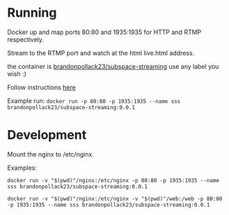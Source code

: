 # Running
Docker up and map ports 80:80 and 1935:1935 for HTTP and RTMP respectively.

Stream to the RTMP port and watch at the html live.html address.

the container is [brandonpollack23/subspace-streaming](https://hub.docker.com/repository/docker/brandonpollack23/subspace-streaming)
use any label you wish :)

Follow instructions [here](https://hub.docker.com/r/tiangolo/nginx-rtmp)

Example run:
`docker run -p 80:80 -p 1935:1935 --name sss brandonpollack23/subspace-streaming:0.0.1`

# Development
Mount the nginx to /etc/nginx.

Examples:


`docker run -v "$(pwd)"/nginx:/etc/nginx -p 80:80 -p 1935:1935 --name sss brandonpollack23/subspace-streaming:0.0.1`

`docker run -v "$(pwd)"/nginx:/etc/nginx -v "$(pwd)"/web:/web -p 80:80 -p 1935:1935 --name sss brandonpollack23/subspace-streaming:0.0.1`

